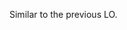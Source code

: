 <panel type="warning" header="`W3.5a` Can explain the need for avoiding error-prone shortcuts :star::star:" expanded no-close>
  <include src="../../book/codeQuality/avoidShortcuts/introduction/unit-inElsewhere-asFlat.md" boilerplate />
</panel>

<!-- ==================================================================================================== -->

<panel type="warning" header="`W3.5b` Can follow basic guidelines for avoiding unsafe shortcuts :star::star:" expanded no-close>
  <include src="../../book/codeQuality/avoidShortcuts/basic/unit-inElsewhere-asFlat.md" boilerplate />
  <panel header="{{glyphicon_folder_close}} Evidence" expanded>

<include src="outcome-readability.md#common-evidence" />

  </panel>
</panel>

<!-- ==================================================================================================== -->

<panel type="info" header="`W3.5c` Can follow intermediate guidelines for avoiding unsafe shortcuts :star::star::star:" expanded no-close>
  <include src="../../book/codeQuality/avoidShortcuts/intermediate/unit-inElsewhere-asFlat.md" boilerplate />
  <panel header="{{glyphicon_folder_close}} Evidence" expanded>

Similar to the previous LO.

  </panel>
</panel>
